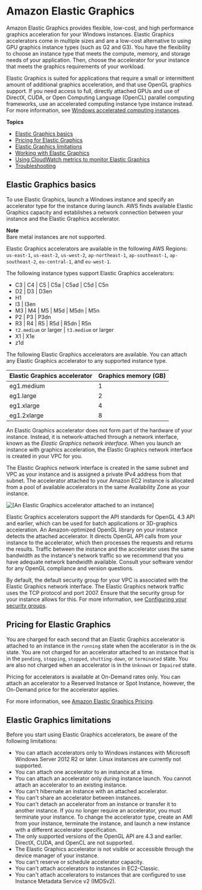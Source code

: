 # Amazon Elastic Graphics<a name="elastic-graphics"></a>

Amazon Elastic Graphics provides flexible, low\-cost, and high performance graphics acceleration for your Windows instances\. Elastic Graphics accelerators come in multiple sizes and are a low\-cost alternative to using GPU graphics instance types \(such as G2 and G3\)\. You have the flexibility to choose an instance type that meets the compute, memory, and storage needs of your application\. Then, choose the accelerator for your instance that meets the graphics requirements of your workload\.

Elastic Graphics is suited for applications that require a small or intermittent amount of additional graphics acceleration, and that use OpenGL graphics support\. If you need access to full, directly attached GPUs and use of DirectX, CUDA, or Open Computing Language \(OpenCL\) parallel computing frameworks, use an accelerated computing instance type instance instead\. For more information, see [Windows accelerated computing instances](accelerated-computing-instances.md)\.

**Topics**
+ [Elastic Graphics basics](#elastic-graphics-basics)
+ [Pricing for Elastic Graphics](#elastic-graphics-pricing)
+ [Elastic Graphics limitations](#elastic-graphics-limitations)
+ [Working with Elastic Graphics](working-with-elastic-graphics.md)
+ [Using CloudWatch metrics to monitor Elastic Graphics](elastic-graphics-cloudwatch.md)
+ [Troubleshooting](elastic-graphics-troubleshooting.md)

## Elastic Graphics basics<a name="elastic-graphics-basics"></a>

To use Elastic Graphics, launch a Windows instance and specify an accelerator type for the instance during launch\. AWS finds available Elastic Graphics capacity and establishes a network connection between your instance and the Elastic Graphics accelerator\.

**Note**  
Bare metal instances are not supported\.

Elastic Graphics accelerators are available in the following AWS Regions: `us-east-1`, `us-east-2`, `us-west-2`, `ap-northeast-1`, `ap-southeast-1`, `ap-southeast-2`, `eu-central-1`, and `eu-west-1`\.

The following instance types support Elastic Graphics accelerators:
+ C3 \| C4 \| C5 \| C5a \| C5ad \| C5d \| C5n
+ D2 \| D3 \| D3en
+ H1
+ I3 \| I3en
+ M3 \| M4 \| M5 \| M5d \| M5dn \| M5n
+ P2 \| P3 \| P3dn
+ R3 \| R4 \| R5 \| R5d \| R5dn \| R5n
+ `t2.medium` or larger \| `t3.medium` or larger
+ X1 \| X1e
+ z1d

The following Elastic Graphics accelerators are available\. You can attach any Elastic Graphics accelerator to any supported instance type\.


| Elastic Graphics accelerator | Graphics memory \(GB\) | 
| --- | --- | 
| eg1\.medium | 1 | 
| eg1\.large | 2 | 
| eg1\.xlarge | 4 | 
| eg1\.2xlarge | 8 | 

An Elastic Graphics accelerator does not form part of the hardware of your instance\. Instead, it is network\-attached through a network interface, known as the *Elastic Graphics network interface*\. When you launch an instance with graphics acceleration, the Elastic Graphics network interface is created in your VPC for you\. 

The Elastic Graphics network interface is created in the same subnet and VPC as your instance and is assigned a private IPv4 address from that subnet\. The accelerator attached to your Amazon EC2 instance is allocated from a pool of available accelerators in the same Availability Zone as your instance\.

![\[An Elastic Graphics accelerator attached to an instance\]](http://docs.aws.amazon.com/AWSEC2/latest/WindowsGuide/images/elastic-graphics.png)

Elastic Graphics accelerators support the API standards for OpenGL 4\.3 API and earlier, which can be used for batch applications or 3D\-graphics acceleration\. An Amazon\-optimized OpenGL library on your instance detects the attached accelerator\. It directs OpenGL API calls from your instance to the accelerator, which then processes the requests and returns the results\. Traffic between the instance and the accelerator uses the same bandwidth as the instance's network traffic so we recommend that you have adequate network bandwidth available\. Consult your software vendor for any OpenGL compliance and version questions\.

By default, the default security group for your VPC is associated with the Elastic Graphics network interface\. The Elastic Graphics network traffic uses the TCP protocol and port 2007\. Ensure that the security group for your instance allows for this\. For more information, see [Configuring your security groups](working-with-elastic-graphics.md#elastic-graphics-security)\.

## Pricing for Elastic Graphics<a name="elastic-graphics-pricing"></a>

You are charged for each second that an Elastic Graphics accelerator is attached to an instance in the `running` state when the accelerator is in the `Ok` state\. You are not charged for an accelerator attached to an instance that is in the `pending`, `stopping`, `stopped`, `shutting-down`, or `terminated` state\. You are also not charged when an accelerator is in the `Unknown` or `Impaired` state\.

Pricing for accelerators is available at On\-Demand rates only\. You can attach an accelerator to a Reserved Instance or Spot Instance, however, the On\-Demand price for the accelerator applies\.

For more information, see [Amazon Elastic Graphics Pricing](https://aws.amazon.com/ec2/elastic-graphics/pricing/)\.

## Elastic Graphics limitations<a name="elastic-graphics-limitations"></a>

Before you start using Elastic Graphics accelerators, be aware of the following limitations:
+ You can attach accelerators only to Windows instances with Microsoft Windows Server 2012 R2 or later\. Linux instances are currently not supported\.
+ You can attach one accelerator to an instance at a time\.
+ You can attach an accelerator only during instance launch\. You cannot attach an accelerator to an existing instance\.
+ You can't hibernate an instance with an attached accelerator\.
+ You can't share an accelerator between instances\.
+ You can't detach an accelerator from an instance or transfer it to another instance\. If you no longer require an accelerator, you must terminate your instance\. To change the accelerator type, create an AMI from your instance, terminate the instance, and launch a new instance with a different accelerator specification\.
+ The only supported versions of the OpenGL API are 4\.3 and earlier\. DirectX, CUDA, and OpenCL are not supported\.
+ The Elastic Graphics accelerator is not visible or accessible through the device manager of your instance\.
+ You can't reserve or schedule accelerator capacity\.
+ You can't attach accelerators to instances in EC2\-Classic\.
+ You can't attach accelerators to instances that are configured to use Instance Metadata Service v2 \(IMDSv2\)\. 